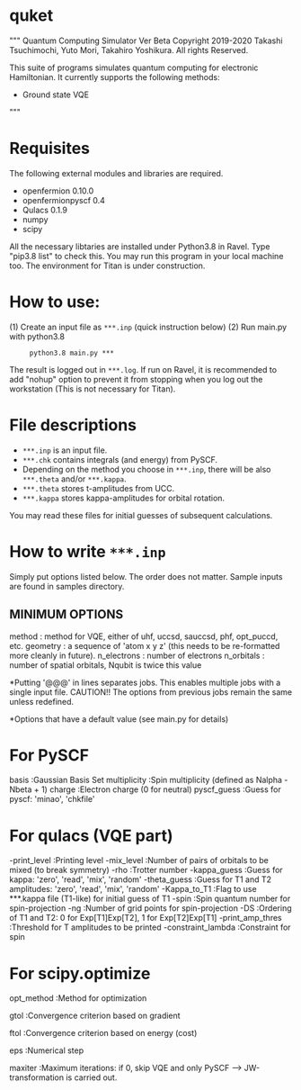 # quket
"""
 Quantum Computing Simulator Ver Beta
     Copyright 2019-2020 Takashi Tsuchimochi, Yuto Mori, Takahiro Yoshikura. All rights Reserved.

 This suite of programs simulates quantum computing for electronic Hamiltonian.
 It currently supports the following methods:
   
   - Ground state VQE

"""

# Requisites

The following external modules and libraries are required.
 - openfermion        0.10.0 
 - openfermionpyscf   0.4    
 - Qulacs             0.1.9   
 - numpy
 - scipy 

All the necessary libtaries are installed under Python3.8 in Ravel. 
Type "pip3.8 list" to check this.
You may run this program in your local machine too.
The environment for Titan is under construction.


# How to use:

(1) Create an input file as `***.inp` (quick instruction below)
(2) Run main.py with python3.8
```
     python3.8 main.py *** 
```
The result is logged out in `***.log`.
If run on Ravel, it is recommended to add "nohup" option to prevent it from stopping when you log out the workstation (This is not necessary for Titan).



# File descriptions

- `***.inp` is an input file.
- `***.chk` contains integrals (and energy) from PySCF.
- Depending on the method you choose in `***.inp`, there will be also `***.theta` and/or `***.kappa`. 
- `***.theta` stores t-amplitudes from UCC. 
- `***.kappa` stores kappa-amplitudes for orbital rotation.

You may read these files for initial guesses of subsequent calculations.




# How to write `***.inp`

Simply put options listed below.
The order does not matter.
Sample inputs are found in samples directory.


## MINIMUM OPTIONS 
method        : method for VQE, either of  uhf, uccsd, sauccsd, phf, opt_puccd, etc.
geometry      : a sequence of 'atom x y z' (this needs to be re-formatted more cleanly in future).
n_electrons   : number of electrons 
n_orbitals    : number of spatial orbitals, Nqubit is twice this value


*Putting '@@@' in lines separates jobs. This enables multiple jobs with a single input file.
 CAUTION!! The options from previous jobs remain the same unless redefined.

*Options that have a default value (see main.py for details)

# For PySCF
basis               :Gaussian Basis Set 
multiplicity        :Spin multiplicity (defined as Nalpha - Nbeta + 1) 
charge              :Electron charge (0 for neutral) 
pyscf_guess         :Guess for pyscf: 'minao', 'chkfile'

# For qulacs (VQE part)
-print_level         :Printing level
-mix_level           :Number of pairs of orbitals to be mixed (to break symmetry)
-rho                 :Trotter number 
-kappa_guess         :Guess for kappa: 'zero', 'read', 'mix', 'random'
-theta_guess         :Guess for T1 and T2 amplitudes: 'zero', 'read', 'mix', 'random'
-Kappa_to_T1         :Flag to use \*\*\*.kappa file (T1-like) for initial guess of T1
-spin                :Spin quantum number for spin-projection
-ng                  :Number of grid points for spin-projection
-DS                  :Ordering of T1 and T2: 0 for Exp[T1]Exp[T2], 1 for Exp[T2]Exp[T1]
-print_amp_thres     :Threshold for T amplitudes to be printed
-constraint_lambda   :Constraint for spin 

# For scipy.optimize
opt_method          :Method for optimization

gtol                :Convergence criterion based on gradient

ftol                :Convergence criterion based on energy (cost)

eps                 :Numerical step     

maxiter             :Maximum iterations: if 0, skip VQE and only PySCF --> JW-transformation is carried out. 


